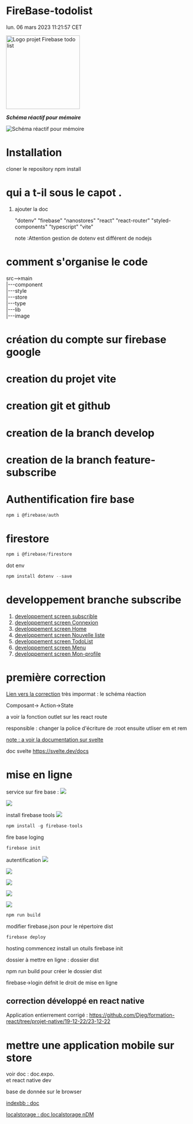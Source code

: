 # FireBase-todolist

lun. 06 mars 2023 11:21:57 CET

<img src="./src/image/Firebase-todolist.png" alt="Logo projet Firebase todo list" width="200"/>

**_Schéma réactif pour mémoire_**

![Schéma réactif pour mémoire](./doc/image/Nanostores.png)

# Installation

cloner le repository
npm install

# qui a t-il sous le capot .

1. ajouter la doc

   "dotenv"
   "firebase"
   "nanostores"
   "react"
   "react-router"
   "styled-components"
   "typescript"
   "vite"

   note :Attention gestion de dotenv est différent de nodejs

# comment s'organise le code

src-->main  
|---component  
 |---style  
 |---store  
|---type  
|---lib  
|---image

# création du compte sur firebase google

# creation du projet vite

# creation git et github

# creation de la branch develop

# creation de la branch feature-subscribe

# Authentification fire base

```js
npm i @firebase/auth
```

# firestore

```js
npm i @firebase/firestore
```

dot env

```js
npm install dotenv --save
```

# developpement branche subscribe

1. [developpement screen subscrible](./doc/screen-subscribe.md)
1. [developpement screen Connexion](./doc/screen-connexion.md)
1. [developpement screen Home](./doc/screen-Home.md)
1. [developpement screen Nouvelle liste](./doc/screen-NewList.md)
1. [developpement screen TodoList](./doc/screen-TodoList.md)
1. [developpement screen Menu](./doc/screen-Menu.md)
1. [developpement screen Mon-profile](./doc/screen-user-profile.md)

# première correction

[Lien vers la correction](https://github.com/Djeg/formation-react/tree/session-projet/06-03-23/10-03-23)
très impormat : le schéma réaction

Composant-> Action->State

a voir la fonction outlet sur les react route

responsible : changer la police d'écriture de :root
ensuite utliser em et rem

[note : a voir la documentation sur svelte ](https://svelte.dev/)

doc svelte https://svelte.dev/docs

# mise en ligne

service sur fire base :
![](./doc/image/service-hosting.png)

![](./doc/image/hosting.png)

install firebase tools
![](./doc/image/config-firebase-hosting.png)

```js
npm install -g firebase-tools

```

fire base loging

```sh
firebase init
```

autentification
![](./doc/image/service-active.png)

![](./doc/image/config-firebase.png)

![](./doc/image/config-firebase-hosting.png)

![](./doc/image/config-firebase-hosting-1.png)

![](./doc/image/config-firebase-deploy.png.png)

```js
npm run build
```

modifier firebase.json pour le répertoire dist

```js
firebase deploy
```

hosting commencez
install un otuils
firebase init

dossier à mettre en ligne : dossier dist

npm run build pour créer le dossier dist

firebase->login défnit le droit de mise en ligne

## correction développé en react native

Application entierrement corrigé : https://github.com/Djeg/formation-react/tree/projet-native/19-12-22/23-12-22

# mettre une application mobile sur store

voir doc : doc.expo.  
et react native dev

base de donnée sur le browser

[indexbb : doc](https://developer.mozilla.org/fr/docs/Web/API/IndexedDB_API)

[localstorage : doc localstorage nDM](https://developer.mozilla.org/en-US/docs/Web/API/Window/localStorage)

